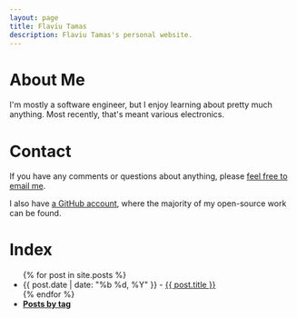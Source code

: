 ```yaml
---
layout: page
title: Flaviu Tamas
description: Flaviu Tamas's personal website.
---
```


# About Me

I'm mostly a software engineer, but I enjoy learning about pretty much
anything. Most recently, that's meant various electronics.

# Contact

If you have any comments or questions about anything, please [feel free to
email me][Email].

I also have [a GitHub account][Github], where the majority of my open-source work can be found.

[Github]: https://github.com/flaviut/
[Email]: mailto:me@flaviutamas.com

# Index
<ul>
{% for post in site.posts %}
  <li>{{ post.date | date: "%b %d, %Y" }} - <a href="{{ post.url }}">{{ post.title }}</a></li>
{% endfor %}
  <li><span style="font-weight: bold"><a href="/tags">Posts by tag</a></span></li>
</ul>

